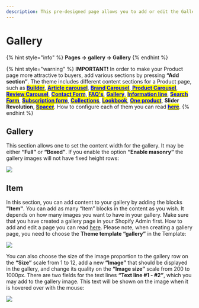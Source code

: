 ```yaml
---
description: This pre-designed page allows you to add or edit the Gallery on your store.
---
```


# Gallery

{% hint style="info" %}
**Pages -> gallery -> Gallery**
{% endhint %}

{% hint style="warning" %}
**IMPORTANT!** In order to make your Product page more attractive to buyers, add various sections by pressing **“Add section”**. The theme includes different content sections for a Product page, such as [<mark style="color:blue;">**Builder**</mark>](https://mpithemes.gitbook.io/shella-shopify-theme/home-page-sections/builder), [<mark style="color:blue;">**Article carousel**</mark>](https://mpithemes.gitbook.io/shella-shopify-theme/home-page-sections/article-carousel), [<mark style="color:blue;">**Brand Carousel**</mark>](https://mpithemes.gitbook.io/shella-shopify-theme/home-page-sections/brand-carousel),[ <mark style="color:blue;">**Product Carousel**</mark>](https://mpithemes.gitbook.io/shella-shopify-theme/home-page-sections/product-carousel), [<mark style="color:blue;">**Review Carousel**</mark>](https://mpithemes.gitbook.io/shella-shopify-theme/home-page-sections/review-carousel), [<mark style="color:blue;">**Contact Form**</mark>](https://mpithemes.gitbook.io/shella-shopify-theme/home-page-sections/contact-form), [<mark style="color:blue;">**FAQ's**</mark>](https://mpithemes.gitbook.io/shella-shopify-theme/home-page-sections/faqs), [<mark style="color:blue;">**Gallery**</mark>](https://mpithemes.gitbook.io/shella-shopify-theme/home-page-sections/gallery), [<mark style="color:blue;">**Information line**</mark>](https://mpithemes.gitbook.io/shella-shopify-theme/home-page-sections/information-line), <mark style="color:blue;"></mark> [<mark style="color:blue;">**Search Form**</mark>](https://mpithemes.gitbook.io/shella-shopify-theme/home-page-sections/search-form), [<mark style="color:blue;">**Subscription form**</mark>](https://mpithemes.gitbook.io/shella-shopify-theme/home-page-sections/subscription-form), [<mark style="color:blue;">**Collections**</mark>](https://mpithemes.gitbook.io/shella-shopify-theme/home-page-sections/collections), [<mark style="color:blue;">**Lookbook**</mark>](https://mpithemes.gitbook.io/shella-shopify-theme/lookbook), [<mark style="color:blue;">**One product**</mark>](https://mpithemes.gitbook.io/shella-shopify-theme/home-page-sections/one-product), **Slider Revolution**, [<mark style="color:blue;">**Spacer**</mark>](https://mpithemes.gitbook.io/shella-shopify-theme/home-page-sections/spacer). How to configure each of them you can read [<mark style="color:blue;">**here**</mark>](https://mpithemes.gitbook.io/shella-shopify-theme/home-page-sections).
{% endhint %}

## Gallery

&#x20;This section allows one to set the content width for the gallery. It may be either **“Full”** or **“Boxed”**. If you enable the option **“Enable masonry”** the gallery images will not have fixed height rows:

![](../../.gitbook/assets/Screenshot\_63.png)

## Item

&#x20;In this section, you can add content to your gallery by adding the blocks **"Item"**. You can add as many “Item” blocks in the content as you wish. It depends on how many images you want to have in your gallery. Make sure that you have created a gallery page in your Shopify Admin first. How to add and edit a page you can read [here](https://mpthemes.net/shella-shopify-theme/documentation-version4/01-info\_doc\_edit\_page.php). Please note, when creating a gallery page, you need to choose the **Theme template “gallery”** in the Template:

![](<../../.gitbook/assets/Screenshot\_17 (9).png>)

&#x20;You can also choose the size of the image proportion to the gallery row on the **“Size”** scale from 1 to 12, add a new **“Image”** that should be displayed in the gallery, and change its quality on the **“Image size”** scale from 200 to 1000px. There are two fields for the text lines **“Text line #1 - #2”**, which you may add to the gallery image. This text will be shown on the image when it is hovered over with the mouse:

![](../../.gitbook/assets/Screenshot\_65.png)
